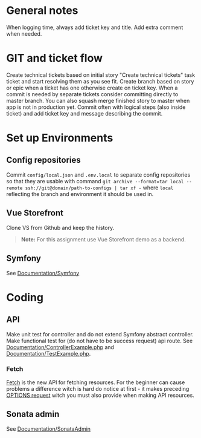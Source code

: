 # General notes
When logging time, always add ticket key and title. Add extra comment
when needed.
# GIT and ticket flow
Create technical tickets based on initial story "Create technical tickets"
task ticket  and start resolving them as you see fit.
Create branch based on story or epic when a ticket has one otherwise create
on ticket key.
When a commit is needed by separate tickets consider committing directly to
master branch. You can also squash merge finished story to master when app is not in
production yet.
Commit often with logical steps (also inside ticket) and add ticket key
and message describing the commit.
# Set up Environments

## Config repositories
Commit `config/local.json` and `.env.local` to separate config repositories so that
they are usable with command
`git archive --format=tar local
--remote ssh://git@domain/path-to-configs
| tar xf -` where `local` reflecting the branch and environment it
should be used in.

## Vue Storefront
Clone VS from Github and keep the history.
> **Note:** For this assignment use Vue Storefront demo as a backend.

## Symfony
See [Documentation/Symfony](Documentation/Symfony.md)

# Coding
## API
Make unit test for controller and do not extend Symfony abstract
controller.
Make functional test for (do not have to be success request) api route.
See
[Documentation/ControllerExample.php](Documentation/ControllerExample.php)
and
[Documentation/TestExample.php](Documentation/TestExample.php).

### Fetch
[Fetch](https://developer.mozilla.org/en-US/docs/Web/API/Fetch_API) is the new API for fetching resources. For the beginner can cause
problems a difference witch is hard do notice at first - it makes
preceding
[OPTIONS request](https://developer.mozilla.org/en-US/docs/Web/HTTP/Methods/OPTIONS)
witch you must also provide when making API
resources.

## Sonata admin
See [Documentation/SonataAdmin](Documentation/SonataAdmin.md)
